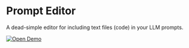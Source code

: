 # Prompt Editor

A dead-simple editor for including text files (code) in your LLM prompts.

<a href="https://yfzhou0904.github.io/prompt_editor/prompt_editor.html" target="_blank">
  <img alt="Open Demo" src="https://img.shields.io/badge/Live%20Demo-Open-blue">
</a>
